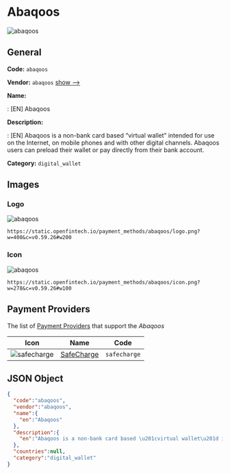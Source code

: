 
# Abaqoos 
![abaqoos](https://static.openfintech.io/payment_methods/abaqoos/logo.png?w=400&c=v0.59.26#w200)  

## General 
**Code:** `abaqoos` 
 
**Vendor:** `abaqoos` [show -->](/vendors/abaqoos/) 
 
**Name:** 
 
:	[EN] Abaqoos 
 
**Description:** 
 
: [EN] Abaqoos is a non-bank card based “virtual wallet” intended for use on the Internet, on mobile phones and with other digital channels. Abaqoos users can preload their wallet or pay directly from their bank account. 
 
**Category:** `digital_wallet` 
 

## Images 

### Logo 
![abaqoos](https://static.openfintech.io/payment_methods/abaqoos/logo.png?w=400&c=v0.59.26#w200)  

```
https://static.openfintech.io/payment_methods/abaqoos/logo.png?w=400&c=v0.59.26#w200
```  

### Icon 
![abaqoos](https://static.openfintech.io/payment_methods/abaqoos/icon.png?w=278&c=v0.59.26#w100)  

```
https://static.openfintech.io/payment_methods/abaqoos/icon.png?w=278&c=v0.59.26#w100
```  

## Payment Providers 
 
The list of [Payment Providers](/payment-providers/) that support the _Abaqoos_ 

|Icon|Name|Code| 
|:---:|:---:|:---:| 
|![safecharge](https://static.openfintech.io/payment_providers/safecharge/icon.svg?w=278&c=v0.59.26#w100) |[SafeCharge ](/payment-providers/safecharge/)|`safecharge`| 
 

## JSON Object 

```json
{
  "code":"abaqoos",
  "vendor":"abaqoos",
  "name":{
    "en":"Abaqoos"
  },
  "description":{
    "en":"Abaqoos is a non-bank card based \u201cvirtual wallet\u201d intended for use on the Internet, on mobile phones and with other digital channels. Abaqoos users can preload their wallet or pay directly from their bank account."
  },
  "countries":null,
  "category":"digital_wallet"
}
```  
